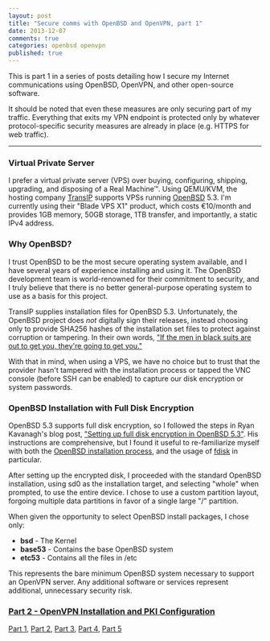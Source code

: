 ```yaml
---
layout: post
title: "Secure comms with OpenBSD and OpenVPN, part 1"
date: 2013-12-07
comments: true
categories: openbsd openvpn
published: true
---
```


This is part 1 in a series of posts detailing how I secure my Internet communications using OpenBSD, OpenVPN, and other open-source software.

It should be noted that even these measures are only securing part of my traffic. Everything that exits my VPN endpoint is protected only by whatever protocol-specific security measures are already in place (e.g. HTTPS for web traffic).

---

### Virtual Private Server

I prefer a virtual private server (VPS) over buying, configuring, shipping, upgrading, and disposing of a Real Machine™. Using QEMU/KVM, the hosting company [TransIP](http://transip.eu) supports VPSs running [OpenBSD](http://www.openbsd.org) 5.3. I'm currently using their "Blade VPS X1" product, which costs €10/month and provides 1GB memory, 50GB storage, 1TB transfer, and importantly, a static IPv4 address.

### Why OpenBSD?

I trust OpenBSD to be the most secure operating system available, and I have several years of experience installing and using it. The OpenBSD development team is world-renowned for their commitment to security, and I truly believe that there is no better general-purpose operating system to use as a basis for this project.

TransIP supplies installation files for OpenBSD 5.3. Unfortunately, the OpenBSD project does *not* digitally sign their releases, instead choosing only to provide SHA256 hashes of the installation set files to protect against corruption or tampering. In their own words, ["If the men in black suits are out to get you, they're going to get you."](http://www.openbsd.org/faq/faq3.html#Verify)

With that in mind, when using a VPS, we have no choice but to trust that the provider hasn't tampered with the installation process or tapped the VNC console (before SSH can be enabled) to capture our disk encryption or system passwords.

### OpenBSD Installation with Full Disk Encryption

OpenBSD 5.3 supports full disk encryption, so I followed the steps in Ryan Kavanagh's blog post, ["Setting up full disk encryption in OpenBSD 5.3"](http://ryanak.ca/planet-ubuntu/2013/03/26/Setting-up-full-disk-encryption-in-OpenBSD-5.3.html). His instructions are comprehensive, but I found it useful to re-familiarize myself with both the [OpenBSD installation process](http://www.openbsd.org/faq/faq4.html), and the usage of [fdisk](http://www.openbsd.org/faq/faq14.html#fdisk) in particular.

After setting up the encrypted disk, I proceeded with the standard OpenBSD installation, using sd0 as the installation target, and selecting "whole" when prompted, to use the entire device. I chose to use a custom partition layout, forgoing multiple data partitions in favor of a single large "/" partition.

When given the opportunity to select OpenBSD install packages, I chose only:

- **bsd** - The Kernel
- **base53** - Contains the base OpenBSD system
- **etc53** -  Contains all the files in /etc

This represents the bare minimum OpenBSD system necessary to support an OpenVPN server. Any additional software or services represent additional, unnecessary security risk.

### [Part 2 - OpenVPN Installation and PKI Configuration][part2]

[Part 1][part1], [Part 2][part2], [Part 3][part3], [Part 4][part4], [Part 5][part5]

[part1]:/blog/2013/12/07/secure-comms-with-openbsd-and-openvpn-part-1/
[part2]:/blog/2013/12/09/secure-comms-with-openbsd-and-openvpn-part-2/
[part3]:/blog/2013/12/11/secure-comms-with-openbsd-and-openvpn-part-3/
[part4]:/blog/2013/12/14/secure-comms-with-openbsd-and-openvpn-part-4/
[part5]:/blog/2013/12/15/secure-comms-with-openbsd-and-openvpn-part-5/